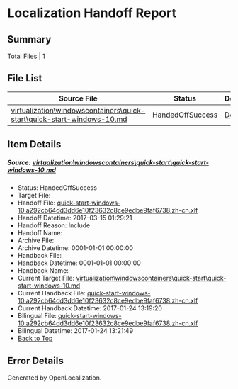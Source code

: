 # <a name='report-top'></a> Localization Handoff Report

## Summary
 Total Files | 1

## File List
 Source File | Status | Details 
 ----------- | ------ | ------- 
 [virtualization\windowscontainers\quick-start\quick-start-windows-10.md](https://github.com/Microsoft/Virtualization-Documentation-Private/blob/c26fbd901723ea2577838e47f9e93afea84b0eb5/virtualization/windowscontainers/quick-start/quick-start-windows-10.md) | HandedOffSuccess | [Details](#7ce6d13e41e3f76bf5b26689022637755e46c316364)

## Item Details
##### <a name='7ce6d13e41e3f76bf5b26689022637755e46c316364'></a> Source: [virtualization\windowscontainers\quick-start\quick-start-windows-10.md](https://github.com/Microsoft/Virtualization-Documentation-Private/blob/c26fbd901723ea2577838e47f9e93afea84b0eb5/virtualization/windowscontainers/quick-start/quick-start-windows-10.md)
* Status: HandedOffSuccess
* Target File: 
* Handoff File: [quick-start-windows-10.a292cb64dd3dd6e10f23632c8ce9edbe9faf6738.zh-cn.xlf](https://github.com/Microsoft/Virtualization-Documentation-Private.handoff/blob/d22872ee45a41826b1ee60d18074e91e3469ad00/ol-handoff/Microsoft/Virtualization-Documentation-Private.zh-cn/live/quick-start-windows-10.a292cb64dd3dd6e10f23632c8ce9edbe9faf6738.zh-cn.xlf)
* Handoff Datetime: 2017-03-15 01:29:21
* Handoff Reason: Include
* Handoff Name: 
* Archive File: 
* Archive Datetime: 0001-01-01 00:00:00
* Handback File: 
* Handback Datetime: 0001-01-01 00:00:00
* Handback Name: 
* Current Target File: [virtualization\windowscontainers\quick-start\quick-start-windows-10.md](https://github.com/Microsoft/Virtualization-Documentation-Private.zh-cn/blob/b3d8214de1995d394e58510c034858cb82ba9b71/virtualization/windowscontainers/quick-start/quick-start-windows-10.md)
* Current Handback File: [quick-start-windows-10.a292cb64dd3dd6e10f23632c8ce9edbe9faf6738.zh-cn.xlf](https://github.com/Microsoft/Virtualization-Documentation-Private.handback/blob/053db64a8e1a8e5f0229358d1b0050047ef06ae5/ol-handback/Microsoft/Virtualization-Documentation-Private.zh-cn/live/quick-start-windows-10.a292cb64dd3dd6e10f23632c8ce9edbe9faf6738.zh-cn.xlf)
* Current Handback Datetime: 2017-01-24 13:19:20
* Bilingual File: [quick-start-windows-10.a292cb64dd3dd6e10f23632c8ce9edbe9faf6738.zh-cn.xlf](https://github.com/Microsoft/Virtualization-Documentation-Private.handback/blob/053db64a8e1a8e5f0229358d1b0050047ef06ae5/ol-handback/Microsoft/Virtualization-Documentation-Private.zh-cn/live/quick-start-windows-10.a292cb64dd3dd6e10f23632c8ce9edbe9faf6738.zh-cn.xlf)
* Bilingual Datetime: 2017-01-24 13:21:49
* [Back to Top](#report-top)


## Error Details

Generated by OpenLocalization.
